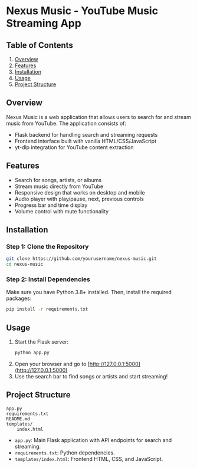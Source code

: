 # Nexus Music - YouTube Music Streaming App

## Table of Contents
1. [Overview](#overview)
2. [Features](#features)
3. [Installation](#installation)
4. [Usage](#usage)
5. [Project Structure](#project-structure)


## Overview

Nexus Music is a web application that allows users to search for and stream music from YouTube. The application consists of:
- Flask backend for handling search and streaming requests
- Frontend interface built with vanilla HTML/CSS/JavaScript
- yt-dlp integration for YouTube content extraction

## Features

- Search for songs, artists, or albums
- Stream music directly from YouTube
- Responsive design that works on desktop and mobile
- Audio player with play/pause, next, previous controls
- Progress bar and time display
- Volume control with mute functionality

## Installation

### Step 1: Clone the Repository
```bash
git clone https://github.com/yourusername/nexus-music.git
cd nexus-music
```

### Step 2: Install Dependencies
Make sure you have Python 3.8+ installed. Then, install the required packages:
```bash
pip install -r requirements.txt
```

## Usage

1. Start the Flask server:
    ```bash
    python app.py
    ```
2. Open your browser and go to [http://127.0.0.1:5000](http://127.0.0.1:5000)
3. Use the search bar to find songs or artists and start streaming!

## Project Structure

```
app.py
requirements.txt
README.md
templates/
    index.html
```

- `app.py`: Main Flask application with API endpoints for search and streaming.
- `requirements.txt`: Python dependencies.
- `templates/index.html`: Frontend HTML, CSS, and JavaScript.

